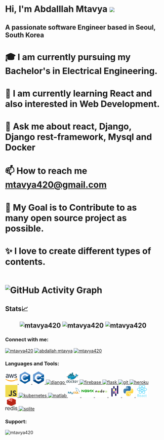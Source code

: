 # Hi, I'm Abdalllah Mtavya <img src="https://github.com/TheDudeThatCode/TheDudeThatCode/blob/master/Assets/Hi.gif" width="29px">
<h2 align="top">A passionate software Engineer based in Seoul, South Korea</h2>


<table>

   #  🎓 I am currently pursuing my **Bachelor's in Electrical Engineering**.
   #   🌱 I am currently learning **React** and also interested in **Web Development**.
   #   💬 Ask me about react, Django, Django rest-framework, Mysql and Docker
   #   📫 How to reach me mtavya420@gmail.com
   #   🎯 My Goal is to Contribute to as many **open source project** as possible.
   #  ✨ I love to create different types of **contents**.
  

</table>

# ![GitHub Activity Graph](https://activity-graph.herokuapp.com/graph?username=mtavya420&theme=dracula&hide_border=true)

## Stats📈 <p align="center"> <img width="40%" src="https://github-readme-stats.vercel.app/api/top-langs?username=mtavya420&show_icons=true&theme=dracula&title_color=ff8000&text_color=ffffff&bg_color=6a6a6a&locale=en&layout=compact&hide_border=true" alt="mtavya420" />  <img width="48%" src="https://github-readme-stats.vercel.app/api?username=mtavya420&show_icons=true&theme=dracula&title_color=ff8000&text_color=ffffff&bg_color=6a6a6a&locale=en&hide_border=true" alt="mtavya420" /> <img width="48%" src="https://github-readme-streak-stats.herokuapp.com/?user=mtavya420&theme=highcontrast&hide_border=true" alt="mtavya420" /> </p>

<h3 align="left">Connect with me:</h3>
<p align="left">
<a href="https://twitter.com/mtavya420" target="blank"><img align="center" src="https://raw.githubusercontent.com/rahuldkjain/github-profile-readme-generator/master/src/images/icons/Social/twitter.svg" alt="mtavya420" height="30" width="40" /></a>
<a href="https://linkedin.com/in/abdallah mtavya" target="blank"><img align="center" src="https://raw.githubusercontent.com/rahuldkjain/github-profile-readme-generator/master/src/images/icons/Social/linked-in-alt.svg" alt="abdallah mtavya" height="30" width="40" /></a>
<a href="https://www.leetcode.com/mtavya420" target="blank"><img align="center" src="https://raw.githubusercontent.com/rahuldkjain/github-profile-readme-generator/master/src/images/icons/Social/leet-code.svg" alt="mtavya420" height="30" width="40" /></a>
</p>

<h3 align="left">Languages and Tools:</h3>
<p align="left"> <a href="https://aws.amazon.com" target="_blank" rel="noreferrer"> <img src="https://raw.githubusercontent.com/devicons/devicon/master/icons/amazonwebservices/amazonwebservices-original-wordmark.svg" alt="aws" width="40" height="40"/> </a> <a href="https://www.cprogramming.com/" target="_blank" rel="noreferrer"> <img src="https://raw.githubusercontent.com/devicons/devicon/master/icons/c/c-original.svg" alt="c" width="40" height="40"/> </a> <a href="https://www.w3schools.com/cpp/" target="_blank" rel="noreferrer"> <img src="https://raw.githubusercontent.com/devicons/devicon/master/icons/cplusplus/cplusplus-original.svg" alt="cplusplus" width="40" height="40"/> </a> <a href="https://www.djangoproject.com/" target="_blank" rel="noreferrer"> <img src="https://cdn.worldvectorlogo.com/logos/django.svg" alt="django" width="40" height="40"/> </a> <a href="https://www.docker.com/" target="_blank" rel="noreferrer"> <img src="https://raw.githubusercontent.com/devicons/devicon/master/icons/docker/docker-original-wordmark.svg" alt="docker" width="40" height="40"/> </a> <a href="https://firebase.google.com/" target="_blank" rel="noreferrer"> <img src="https://www.vectorlogo.zone/logos/firebase/firebase-icon.svg" alt="firebase" width="40" height="40"/> </a> <a href="https://flask.palletsprojects.com/" target="_blank" rel="noreferrer"> <img src="https://www.vectorlogo.zone/logos/pocoo_flask/pocoo_flask-icon.svg" alt="flask" width="40" height="40"/> </a> <a href="https://git-scm.com/" target="_blank" rel="noreferrer"> <img src="https://www.vectorlogo.zone/logos/git-scm/git-scm-icon.svg" alt="git" width="40" height="40"/> </a> <a href="https://heroku.com" target="_blank" rel="noreferrer"> <img src="https://www.vectorlogo.zone/logos/heroku/heroku-icon.svg" alt="heroku" width="40" height="40"/> </a> <a href="https://developer.mozilla.org/en-US/docs/Web/JavaScript" target="_blank" rel="noreferrer"> <img src="https://raw.githubusercontent.com/devicons/devicon/master/icons/javascript/javascript-original.svg" alt="javascript" width="40" height="40"/> </a> <a href="https://kubernetes.io" target="_blank" rel="noreferrer"> <img src="https://www.vectorlogo.zone/logos/kubernetes/kubernetes-icon.svg" alt="kubernetes" width="40" height="40"/> </a> <a href="https://www.mathworks.com/" target="_blank" rel="noreferrer"> <img src="https://upload.wikimedia.org/wikipedia/commons/2/21/Matlab_Logo.png" alt="matlab" width="40" height="40"/> </a> <a href="https://www.mysql.com/" target="_blank" rel="noreferrer"> <img src="https://raw.githubusercontent.com/devicons/devicon/master/icons/mysql/mysql-original-wordmark.svg" alt="mysql" width="40" height="40"/> </a> <a href="https://www.nginx.com" target="_blank" rel="noreferrer"> <img src="https://raw.githubusercontent.com/devicons/devicon/master/icons/nginx/nginx-original.svg" alt="nginx" width="40" height="40"/> </a> <a href="https://nodejs.org" target="_blank" rel="noreferrer"> <img src="https://raw.githubusercontent.com/devicons/devicon/master/icons/nodejs/nodejs-original-wordmark.svg" alt="nodejs" width="40" height="40"/> </a> <a href="https://pandas.pydata.org/" target="_blank" rel="noreferrer"> <img src="https://raw.githubusercontent.com/devicons/devicon/2ae2a900d2f041da66e950e4d48052658d850630/icons/pandas/pandas-original.svg" alt="pandas" width="40" height="40"/> </a> <a href="https://www.python.org" target="_blank" rel="noreferrer"> <img src="https://raw.githubusercontent.com/devicons/devicon/master/icons/python/python-original.svg" alt="python" width="40" height="40"/> </a> <a href="https://reactjs.org/" target="_blank" rel="noreferrer"> <img src="https://raw.githubusercontent.com/devicons/devicon/master/icons/react/react-original-wordmark.svg" alt="react" width="40" height="40"/> </a> <a href="https://redis.io" target="_blank" rel="noreferrer"> <img src="https://raw.githubusercontent.com/devicons/devicon/master/icons/redis/redis-original-wordmark.svg" alt="redis" width="40" height="40"/> </a> <a href="https://www.sqlite.org/" target="_blank" rel="noreferrer"> <img src="https://www.vectorlogo.zone/logos/sqlite/sqlite-icon.svg" alt="sqlite" width="40" height="40"/> </a> </p>

<h3 align="left">Support:</h3>
<p><a href="https://www.buymeacoffee.com/mtavya420"> <img align="left" src="https://cdn.buymeacoffee.com/buttons/v2/default-yellow.png" height="50" width="210" alt="mtavya420" /></a></p><br><br>
